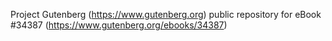 Project Gutenberg (https://www.gutenberg.org) public repository for eBook #34387 (https://www.gutenberg.org/ebooks/34387)
